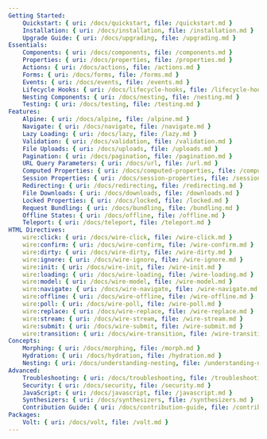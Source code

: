 ```yaml
---
Getting Started:
    Quickstart: { uri: /docs/quickstart, file: /quickstart.md }
    Installation: { uri: /docs/installation, file: /installation.md }
    Upgrade Guide: { uri: /docs/upgrading, file: /upgrading.md }
Essentials:
    Components: { uri: /docs/components, file: /components.md }
    Properties: { uri: /docs/properties, file: /properties.md }
    Actions: { uri: /docs/actions, file: /actions.md }
    Forms: { uri: /docs/forms, file: /forms.md }
    Events: { uri: /docs/events, file: /events.md }
    Lifecycle Hooks: { uri: /docs/lifecycle-hooks, file: /lifecycle-hooks.md }
    Nesting Components: { uri: /docs/nesting, file: /nesting.md }
    Testing: { uri: /docs/testing, file: /testing.md }
Features:
    Alpine: { uri: /docs/alpine, file: /alpine.md }
    Navigate: { uri: /docs/navigate, file: /navigate.md }
    Lazy Loading: { uri: /docs/lazy, file: /lazy.md }
    Validation: { uri: /docs/validation, file: /validation.md }
    File Uploads: { uri: /docs/uploads, file: /uploads.md }
    Pagination: { uri: /docs/pagination, file: /pagination.md }
    URL Query Parameters: { uri: /docs/url, file: /url.md }
    Computed Properties: { uri: /docs/computed-properties, file: /computed-properties.md }
    Session Properties: { uri: /docs/session-properties, file: /session-properties.md }
    Redirecting: { uri: /docs/redirecting, file: /redirecting.md }
    File Downloads: { uri: /docs/downloads, file: /downloads.md }
    Locked Properties: { uri: /docs/locked, file: /locked.md }
    Request Bundling: { uri: /docs/bundling, file: /bundling.md }
    Offline States: { uri: /docs/offline, file: /offline.md }
    Teleport: { uri: /docs/teleport, file: /teleport.md }
HTML Directives:
    wire:click: { uri: /docs/wire-click, file: /wire-click.md }
    wire:confirm: { uri: /docs/wire-confirm, file: /wire-confirm.md }
    wire:dirty: { uri: /docs/wire-dirty, file: /wire-dirty.md }
    wire:ignore: { uri: /docs/wire-ignore, file: /wire-ignore.md }
    wire:init: { uri: /docs/wire-init, file: /wire-init.md }
    wire:loading: { uri: /docs/wire-loading, file: /wire-loading.md }
    wire:model: { uri: /docs/wire-model, file: /wire-model.md }
    wire:navigate: { uri: /docs/wire-navigate, file: /wire-navigate.md }
    wire:offline: { uri: /docs/wire-offline, file: /wire-offline.md }
    wire:poll: { uri: /docs/wire-poll, file: /wire-poll.md }
    wire:replace: { uri: /docs/wire-replace, file: /wire-replace.md }
    wire:stream: { uri: /docs/wire-stream, file: /wire-stream.md }
    wire:submit: { uri: /docs/wire-submit, file: /wire-submit.md }
    wire:transition: { uri: /docs/wire-transition, file: /wire-transition.md }
Concepts:
    Morphing: { uri: /docs/morphing, file: /morph.md }
    Hydration: { uri: /docs/hydration, file: /hydration.md }
    Nesting: { uri: /docs/understanding-nesting, file: /understanding-nesting.md }
Advanced:
    Troubleshooting: { uri: /docs/troubleshooting, file: /troubleshooting.md }
    Security: { uri: /docs/security, file: /security.md }
    JavaScript: { uri: /docs/javascript, file: /javascript.md }
    Synthesizers: { uri: /docs/synthesizers, file: /synthesizers.md }
    Contribution Guide: { uri: /docs/contribution-guide, file: /contribution-guide.md }
Packages:
    Volt: { uri: /docs/volt, file: /volt.md }
---
```


